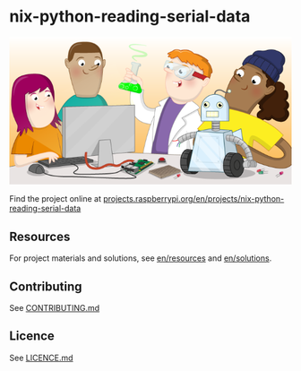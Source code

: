 # nix-python-reading-serial-data

![nix-python-reading-serial-data](banner.png)

Find the project online at [projects.raspberrypi.org/en/projects/nix-python-reading-serial-data](https://projects.raspberrypi.org/en/projects/nix-python-reading-serial-data)

## Resources
For project materials and solutions, see [en/resources](https://github.com/raspberrypilearning/nix-python-reading-serial-data/tree/master/en/resources) and [en/solutions](https://github.com/raspberrypilearning/nix-python-reading-serial-data/tree/master/en/solutions).

## Contributing
See [CONTRIBUTING.md](CONTRIBUTING.md)

## Licence
 See [LICENCE.md](LICENCE.md)